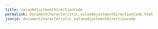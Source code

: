 ```yaml
---
title: valueAdjustmentDirectionCode
permalink: DocumentCharacteristic.valueAdjustmentDirectionCode.html
jsonid: documentcharacteristic_valueadjustmentdirectioncode
---
```

